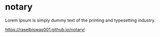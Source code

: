 # notary
Lorem Ipsum is simply dummy text of the printing and typesetting industry.

https://raselbiswas001.github.io/notary/
